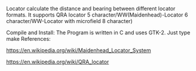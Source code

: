 Locator calculate the distance and bearing between different locator formats.
It supports QRA locator 5 character/WW(Maidenhead)-Locator 6 character/WW-Locator with microfield 8 character)

Compile and  Install:
The Program is written in C and uses GTK-2. 
Just type make
References:

https://en.wikipedia.org/wiki/Maidenhead_Locator_System

https://en.wikipedia.org/wiki/QRA_locator
